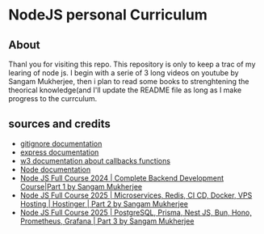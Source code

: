 # NodeJS personal Curriculum

## About

Thanl you for visiting this repo.
This repository is only to keep a trac of my learing of node js. I begin with a serie of 3 long videos on youtube by Sangam Mukherjee, then i plan to read some books to strenghtening the theorical knowledge(and I'll update the README file as long as I make progress to the currculum.

## sources and credits

* [gitignore documentation](https://git-scm.com/docs/gitignore)
* [express documentation](https://expressjs.com/fr/)
* [w3 documentation about callbacks functions](https://www.w3schools.com/js/js_callback.asp)
* [Node documentation](https://nodejs.org/api/http.html)
* [Node JS Full Course 2024 | Complete Backend Development Course|Part 1 by Sangam Mukherjee](https://youtu.be/MIJt9H69QVc?si=K58OOW0C3P3_3lWZ)
* [Node JS Full Course 2025 | Microservices, Redis, CI CD, Docker, VPS Hosting | Hostinger | Part 2 by Sangam Mukherjee](https://youtu.be/_f7h6xQXiLA?si=HIAAg8XRXf0xenMX)
* [Node JS Full Course 2025 | PostgreSQL, Prisma, Nest JS, Bun, Hono, Prometheus, Grafana | Part 3 by Sangam Mukherjee](https://youtu.be/pa9xqOnorx0?si=bBkGYlv2qwBDEKGl)
